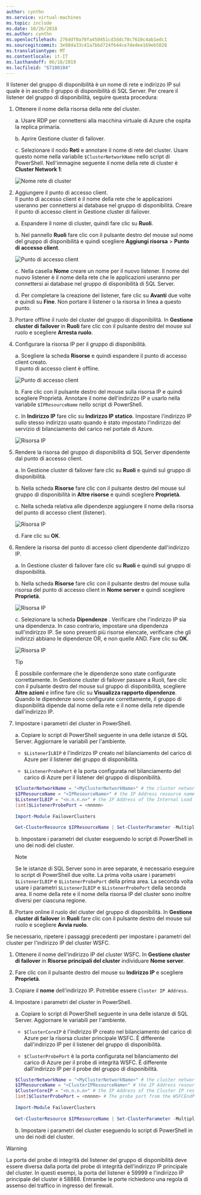 ```yaml
---
author: cynthn
ms.service: virtual-machines
ms.topic: include
ms.date: 10/26/2018
ms.author: cynthn
ms.openlocfilehash: 276ddf0a70fa450451cd3ddc78c7610c4ab1edc1
ms.sourcegitcommit: 3e98da33c41a7bbd724f644ce7dedee169eb5028
ms.translationtype: MT
ms.contentlocale: it-IT
ms.lasthandoff: 06/18/2019
ms.locfileid: "67180104"
---
```

Il listener del gruppo di disponibilità è un nome di rete e indirizzo IP sul quale è in ascolto il gruppo di disponibilità di SQL Server. Per creare il listener del gruppo di disponibilità, seguire questa procedura:

1. <a name="getnet"></a>Ottenere il nome della risorsa della rete del cluster.

    a. Usare RDP per connettersi alla macchina virtuale di Azure che ospita la replica primaria. 

    b. Aprire Gestione cluster di failover.

    c. Selezionare il nodo **Reti** e annotare il nome di rete del cluster. Usare questo nome nella variabile `$ClusterNetworkName` nello script di PowerShell. Nell'immagine seguente il nome della rete di cluster è **Cluster Network 1**:

   ![Nome rete di cluster](./media/virtual-machines-ag-listener-configure/90-clusternetworkname.png)

1. <a name="addcap"></a>Aggiungere il punto di accesso client.  
    Il punto di accesso client è il nome della rete che le applicazioni useranno per connettersi ai database nel gruppo di disponibilità. Creare il punto di accesso client in Gestione cluster di failover.

    a. Espandere il nome di cluster, quindi fare clic su **Ruoli**.

    b. Nel pannello **Ruoli** fare clic con il pulsante destro del mouse sul nome del gruppo di disponibilità e quindi scegliere **Aggiungi risorsa** > **Punto di accesso client**.

   ![Punto di accesso client](./media/virtual-machines-ag-listener-configure/92-addclientaccesspoint.png)

    c. Nella casella **Nome** creare un nome per il nuovo listener. 
   Il nome del nuovo listener è il nome della rete che le applicazioni useranno per connettersi ai database nel gruppo di disponibilità di SQL Server.

    d. Per completare la creazione del listener, fare clic su **Avanti** due volte e quindi su **Fine**. Non portare il listener o la risorsa in linea a questo punto.

1. Portare offline il ruolo del cluster del gruppo di disponibilità. In **Gestione cluster di failover** in **Ruoli** fare clic con il pulsante destro del mouse sul ruolo e scegliere **Arresta ruolo**.

1. <a name="congroup"></a>Configurare la risorsa IP per il gruppo di disponibilità.

    a. Scegliere la scheda **Risorse** e quindi espandere il punto di accesso client creato.  
    Il punto di accesso client è offline.

   ![Punto di accesso client](./media/virtual-machines-ag-listener-configure/94-newclientaccesspoint.png) 

    b. Fare clic con il pulsante destro del mouse sulla risorsa IP e quindi scegliere Proprietà. Annotare il nome dell'indirizzo IP e usarlo nella variabile `$IPResourceName` nello script di PowerShell.

    c. In **Indirizzo IP** fare clic su **Indirizzo IP statico**. Impostare l'indirizzo IP sullo stesso indirizzo usato quando è stato impostato l'indirizzo del servizio di bilanciamento del carico nel portale di Azure.

   ![Risorsa IP](./media/virtual-machines-ag-listener-configure/96-ipresource.png) 

    <!-----------------------I don't see this option on server 2016
    1. Disable NetBIOS for this address and click **OK**. Repeat this step for each IP resource if your solution spans multiple Azure VNets. 
    ------------------------->

1. <a name = "dependencyGroup"></a>Rendere la risorsa del gruppo di disponibilità di SQL Server dipendente dal punto di accesso client.

    a. In Gestione cluster di failover fare clic su **Ruoli** e quindi sul gruppo di disponibilità.

    b. Nella scheda **Risorse** fare clic con il pulsante destro del mouse sul gruppo di disponibilità in **Altre risorse** e quindi scegliere **Proprietà**. 

    c. Nella scheda relativa alle dipendenze aggiungere il nome della risorsa del punto di accesso client (listener).

   ![Risorsa IP](./media/virtual-machines-ag-listener-configure/97-propertiesdependencies.png) 

    d. Fare clic su **OK**.

1. <a name="listname"></a>Rendere la risorsa del punto di accesso client dipendente dall'indirizzo IP.

    a. In Gestione cluster di failover fare clic su **Ruoli** e quindi sul gruppo di disponibilità. 

    b. Nella scheda **Risorse** fare clic con il pulsante destro del mouse sulla risorsa del punto di accesso client in **Nome server** e quindi scegliere **Proprietà**. 

   ![Risorsa IP](./media/virtual-machines-ag-listener-configure/98-dependencies.png) 

    c. Selezionare la scheda **Dipendenze** . Verificare che l'indirizzo IP sia una dipendenza. In caso contrario, impostare una dipendenza sull'indirizzo IP. Se sono presenti più risorse elencate, verificare che gli indirizzi abbiano le dipendenze OR, e non quelle AND. Fare clic su **OK**. 

   ![Risorsa IP](./media/virtual-machines-ag-listener-configure/98-propertiesdependencies.png) 

    >[!TIP]
    >È possibile confermare che le dipendenze sono state configurate correttamente. In Gestione cluster di failover passare a Ruoli, fare clic con il pulsante destro del mouse sul gruppo di disponibilità, scegliere **Altre azioni** e infine fare clic su **Visualizza rapporto dipendenze**. Quando le dipendenze sono configurate correttamente, il gruppo di disponibilità dipende dal nome della rete e il nome della rete dipende dall'indirizzo IP. 


1. <a name="setparam"></a>Impostare i parametri del cluster in PowerShell.

   a. Copiare lo script di PowerShell seguente in una delle istanze di SQL Server. Aggiornare le variabili per l'ambiente.

   - `$ListenerILBIP` è l'indirizzo IP creato nel bilanciamento del carico di Azure per il listener del gruppo di disponibilità.
    
   - `$ListenerProbePort` è la porta configurata nel bilanciamento del carico di Azure per il listener del gruppo di disponibilità.

   ```powershell
   $ClusterNetworkName = "<MyClusterNetworkName>" # the cluster network name (Use Get-ClusterNetwork on Windows Server 2012 of higher to find the name)
   $IPResourceName = "<IPResourceName>" # the IP Address resource name
   $ListenerILBIP = "<n.n.n.n>" # the IP Address of the Internal Load Balancer (ILB). This is the static IP address for the load balancer you configured in the Azure portal.
   [int]$ListenerProbePort = <nnnnn>
  
   Import-Module FailoverClusters

   Get-ClusterResource $IPResourceName | Set-ClusterParameter -Multiple @{"Address"="$ListenerILBIP";"ProbePort"=$ListenerProbePort;"SubnetMask"="255.255.255.255";"Network"="$ClusterNetworkName";"EnableDhcp"=0}
   ```

   b. Impostare i parametri del cluster eseguendo lo script di PowerShell in uno dei nodi del cluster.  

   > [!NOTE]
   > Se le istanze di SQL Server sono in aree separate, è necessario eseguire lo script di PowerShell due volte. La prima volta usare i parametri `$ListenerILBIP` e `$ListenerProbePort` della prima area. La seconda volta usare i parametri `$ListenerILBIP` e `$ListenerProbePort` della seconda area. Il nome della rete e il nome della risorsa IP del cluster sono inoltre diversi per ciascuna regione.

1. Portare online il ruolo del cluster del gruppo di disponibilità. In **Gestione cluster di failover** in **Ruoli** fare clic con il pulsante destro del mouse sul ruolo e scegliere **Avvia ruolo**.

Se necessario, ripetere i passaggi precedenti per impostare i parametri del cluster per l'indirizzo IP del cluster WSFC.

1. Ottenere il nome dell'indirizzo IP del cluster WSFC. In **Gestione cluster di failover** in **Risorse principali del cluster** individuare **Nome server**.

1. Fare clic con il pulsante destro del mouse su **Indirizzo IP** e scegliere **Proprietà**.

1. Copiare il **nome** dell'indirizzo IP. Potrebbe essere `Cluster IP Address`. 

1. <a name="setwsfcparam"></a>Impostare i parametri del cluster in PowerShell.
  
   a. Copiare lo script di PowerShell seguente in una delle istanze di SQL Server. Aggiornare le variabili per l'ambiente.

   - `$ClusterCoreIP` è l'indirizzo IP creato nel bilanciamento del carico di Azure per la risorsa cluster principale WSFC. È differente dall'indirizzo IP per il listener del gruppo di disponibilità.

   - `$ClusterProbePort` è la porta configurata nel bilanciamento del carico di Azure per il probe di integrità WSFC. È differente dall'indirizzo IP per il probe del gruppo di disponibilità.

   ```powershell
   $ClusterNetworkName = "<MyClusterNetworkName>" # the cluster network name (Use Get-ClusterNetwork on Windows Server 2012 of higher to find the name)
   $IPResourceName = "<ClusterIPResourceName>" # the IP Address resource name
   $ClusterCoreIP = "<n.n.n.n>" # the IP Address of the Cluster IP resource. This is the static IP address for the load balancer you configured in the Azure portal.
   [int]$ClusterProbePort = <nnnnn> # The probe port from the WSFCEndPointprobe in the Azure portal. This port must be different from the probe port for the availability group listener probe port.
  
   Import-Module FailoverClusters
  
   Get-ClusterResource $IPResourceName | Set-ClusterParameter -Multiple @{"Address"="$ClusterCoreIP";"ProbePort"=$ClusterProbePort;"SubnetMask"="255.255.255.255";"Network"="$ClusterNetworkName";"EnableDhcp"=0}
   ```

   b. Impostare i parametri del cluster eseguendo lo script di PowerShell in uno dei nodi del cluster.  

>[!WARNING]
>La porta del probe di integrità del listener del gruppo di disponibilità deve essere diversa dalla porta del probe di integrità dell'indirizzo IP principale del cluster. In questi esempi, la porta del listener è 59999 e l'indirizzo IP principale del cluster è 58888. Entrambe le porte richiedono una regola di assenso del traffico in ingresso del firewall.